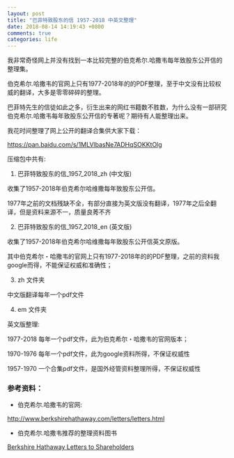 ```yaml
---
layout: post
title: "巴菲特致股东的信 1957-2018 中英文整理"
date: 2018-08-14 14:19:43 +0800
comments: true
categories: life
---
```


我非常奇怪网上并没有找到一本比较完整的伯克希尔.哈撒韦每年致股东公开信的整理集。

伯克希尔.哈撒韦的官网上只有1977-2018年的的PDF整理，至于中文没有比较权威的翻译，大多是零零碎碎的整理。

巴菲特先生的信徒如此之多，衍生出来的网红书籍数不胜数，为什么没有一部研究伯克希尔.哈撒韦每年致股东公开信的专著呢？期待有人能整理出来。

我花时间整理了网上公开的翻译合集供大家下载：

https://pan.baidu.com/s/1MLVlbasNe7ADHqSOKKtOlg

<!-- more -->

压缩包中共有:

1. 巴菲特致股东的信_1957_2018_zh (中文版)

收集了1957-2018年伯克希尔哈维撒每年致股东公开信。

1977年之前的文档残缺不全，有部分直接为英文版没有翻译，1977年之后全翻译，但是资料来源不一，质量良莠不齐

2. 巴菲特致股东的信_1957_2018_en (英文版)

收集了1957-2018年伯克希尔哈维撒每年致股东公开信英文原版。

其中伯克希尔・哈撒韦的官网上只有1977-2018年的的PDF整理，之前的资料我google而得，不能保证权威和准确性；

3. zh 文件夹

中文版翻译每年一个pdf文件

4. em 文件夹

英文版整理:

1977-2018 每年一个pdf文件，此为伯克希尔・哈撒韦的官网版本；

1970-1976 每年一个pdf文件，此为google资料所得，不保证权威性

1957-1970 一个合集pdf文件，是国外经管资料整理所得，不保证权威性

### 参考资料：

* 伯克希尔.哈撒韦的官网:

http://www.berkshirehathaway.com/letters/letters.html

* 伯克希尔.哈撒韦推荐的整理资料图书

[Berkshire Hathaway Letters to Shareholders](https://www.amazon.com/Berkshire-Hathaway-Letters-Shareholders-Buffett/dp/0615975070/ref=sr_1_fkmr0_1?s=books&ie=UTF8&qid=1511796222&sr=1-1-fkmr0&keywords=berkshire+hathaway+letters+to+shareholders%2C+2014)


